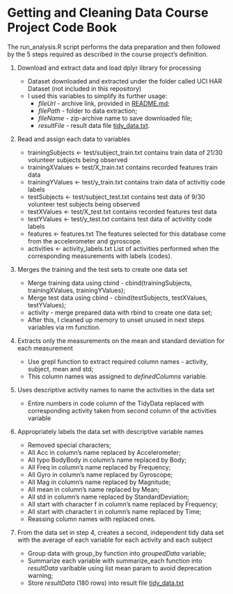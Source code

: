 # Getting and Cleaning Data Course Project Code Book

The run_analysis.R script performs the data preparation and then followed by the 5 steps required as described in the course project’s definition.

1. Download and extract data and load dplyr library for processing
    - Dataset downloaded and extracted under the folder called UCI HAR Dataset (not included in this repository)
    - I used this variables to simplify its further usage:
        - *fileUrl* - archive link, provided in [README.md](README.md);
        - *filePath* - folder to data extraction;
        - *fileName* - zip-archive name to save downloaded file;
        - *resultFile* - result data file [tidy_data.txt](tidy_data.txt).

1. Read and assign each data to variables
    - trainingSubjects <- test/subject_train.txt
    contains train data of 21/30 volunteer subjects being observed
     - trainingXValues <- test/X_train.txt
    contains recorded features train data
    - trainingYValues <- test/y_train.txt
    contains train data of activitiy code labels
    - testSubjects <- test/subject_test.txt
    contains test data of 9/30 volunteer test subjects being observed
    - testXValues <- test/X_test.txt
    contains recorded features test data
    - testYValues <- test/y_test.txt
    contains test data of activitity code labels
    - features <- features.txt
    The features selected for this database come from the accelerometer and gyroscope.
    - activities <- activity_labels.txt
    List of activities performed when the corresponding measurements with labels (codes).

1. Merges the training and the test sets to create one data set
    - Merge training data using cbind - cbind(trainingSubjects, trainingXValues, trainingYValues);
    - Merge test data using cbind - cbind(testSubjects, testXValues, testYValues);
    - activity - merge prepared data with rbind to create one data set;
    - After this, I cleaned up memory to unset unused in next steps variables via rm function.

1. Extracts only the measurements on the mean and standard deviation for each measurement
    - Use grepl function to extract required column names - activity, subject, mean and std;
    - This column names was assigned to *definedColumns* variable.

1. Uses descriptive activity names to name the activities in the data set
    - Entire numbers in code column of the TidyData replaced with corresponding activity taken from second column of the activities variable

1. Appropriately labels the data set with descriptive variable names
    - Removed special characters;
    - All Acc in column’s name replaced by Accelerometer;
    - All typo BodyBody in column’s name replaced by Body;
    - All Freq in column’s name replaced by Frequency;
    - All Gyro in column’s name replaced by Gyroscope;
    - All Mag in column’s name replaced by Magnitude;
    - All mean in column’s name replaced by Mean;
    - All std in column’s name replaced by StandardDeviation;
    - All start with character f in column’s name replaced by Frequency;
    - All start with character t in column’s name replaced by Time;
    - Reassing column names with replaced ones.

1. From the data set in step 4, creates a second, independent tidy data set with the average of each variable for each activity and each subject
    - Group data with group_by function into *groupedData* variable;
    - Summarize each variable with summarize_each function into *resultData* varibable using list mean param to avoid deprecation warning;
    - Store *resultData* (180 rows) into result file [tidy_data.txt](tidy_data.txt)
